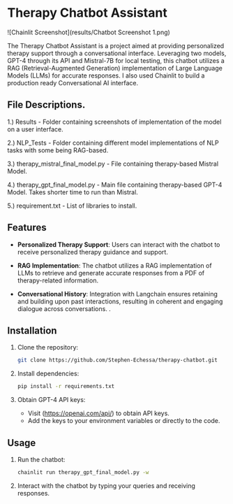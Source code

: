# Therapy Chatbot Assistant

![Chainlit Screenshot](results/Chatbot Screenshot 1.png)


The Therapy Chatbot Assistant is a project aimed at providing personalized therapy support through a conversational interface. Leveraging two models, GPT-4 through its API and Mistral-7B for local testing, this chatbot utilizes a RAG (Retrieval-Augmented Generation) implementation of Large Language Models (LLMs) for accurate responses.
I also used Chainlit to build a production ready Conversational AI interface.

## File Descriptions.

1.) Results - Folder containing screenshots of implementation of the model on a user interface.

2.) NLP_Tests - Folder containing different model implementations of NLP tasks with some being RAG-based.

3.) therapy_mistral_final_model.py - File containing therapy-based Mistral Model. 

4.) therapy_gpt_final_model.py - Main file containing therapy-based GPT-4 Model. Takes shorter time to run than Mistral.

5.) requirement.txt - List of libraries to install.

## Features

- **Personalized Therapy Support**: Users can interact with the chatbot to receive personalized therapy guidance and support.
  
- **RAG Implementation**: The chatbot utilizes a RAG implementation of LLMs to retrieve and generate accurate responses from a PDF of therapy-related information.

- **Conversational History**: Integration with Langchain ensures retaining and building upon past interactions, resulting in coherent and engaging dialogue across conversations.
.

## Installation

1. Clone the repository:
    ```bash
    git clone https://github.com/Stephen-Echessa/therapy-chatbot.git
    ```

2. Install dependencies:
    ```bash
    pip install -r requirements.txt
    ```

3. Obtain GPT-4 API keys:
    - Visit (https://openai.com/api/) to obtain API keys.
    - Add the keys to your environment variables or directly to the code.

## Usage

1. Run the chatbot:
    ```bash
    chainlit run therapy_gpt_final_model.py -w
    ```

2. Interact with the chatbot by typing your queries and receiving responses.
